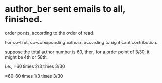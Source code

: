 # author_ber sent emails to all, finished.

order points, according to the order of read.

For co-first, co-coresponding authors, according to signficant contribution.

suppose the total author number is 60, then, for a order point of 3/30, it might be 4th or 58th.

i.e., =60 times 2/3 times 3/30

=60-60 times 1/3 times 3/30

